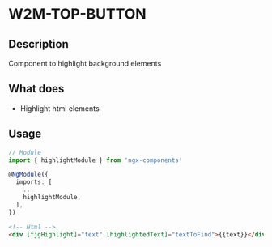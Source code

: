 # W2M-TOP-BUTTON

## Description
Component to highlight background elements

## What does 
- Highlight html elements

## Usage
```ts
// Module
import { highlightModule } from 'ngx-components'

@NgModule({
  imports: [
    ...
    highlightModule,
  ],
})
```

```html
<!-- Html -->
<div [fjgHighlight]="text" [highlightedText]="textToFind">{{text}}</div>
```
